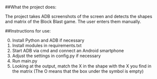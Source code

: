##What the project does:
   
   The project takes ADB screenshots of the screen and detects the shapes and matrix of the Block Blast game. The user enters them manually.


##Instructions for use:
   
   0. Install Python and ADB if necessary
   1. Install modules in requirements.txt
   2. Start ADB via cmd and connect an Android smartphone
   3. Adjust the settings in config.py if necessary
   4. Run main.py
   5. Looking at the output, match the X in the shape with the X you find in the matrix
      (The O means that the box under the symbol is empty)
